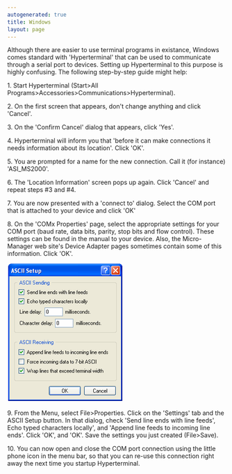 ```yaml
---
autogenerated: true
title: Windows
layout: page
---
```


Although there are easier to use terminal programs in existance, Windows
comes standard with 'Hyperterminal' that can be used to communicate
through a serial port to devices. Setting up Hyperterminal to this
purpose is highly confusing. The following step-by-step guide might
help:

1\. Start Hyperterminal (Start\>All
Programs\>Accessories\>Communications\>Hyperterminal).

2\. On the first screen that appears, don't change anything and click
'Cancel'.

3\. On the 'Confirm Cancel' dialog that appears, click 'Yes'.

4\. Hyperterminal will inform you that 'before it can make connections
it needs information about its location'. Click 'OK'.

5\. You are prompted for a name for the new connection. Call it (for
instance) 'ASI\_MS2000'.

6\. The 'Location Information' screen pops up again. Click 'Cancel' and
repeat steps \#3 and \#4.

7\. You are now presented with a 'connect to' dialog. Select the COM
port that is attached to your device and click 'OK'

8\. On the 'COMx Properties' page, select the appropriate settings for
your COM port (baud rate, data bits, parity, stop bits and flow
control). These settings can be found in the manual to your device.
Also, the Micro-Manager web site's Device Adapter pages sometimes
contain some of this information. Click 'OK'.

![media/Hyperterminal.gif](media/Hyperterminal.gif "media/Hyperterminal.gif")

9\. From the Menu, select File\>Properties. Click on the 'Settings' tab
and the ASCII Setup button. In that dialog, check 'Send line ends with
line feeds', Echo typed characters locally', and 'Append line feeds to
incoming line ends'. Click 'OK', and 'OK'. Save the settings you just
created (File\>Save).

10\. You can now open and close the COM port connection using the little
phone icon in the menu bar, so that you can re-use this connection right
away the next time you startup Hyperterminal.
